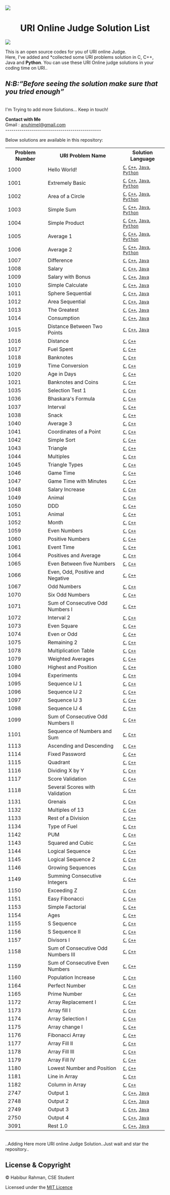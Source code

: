 <img src="https://dka575ofm4ao0.cloudfront.net/pages-transactional_logos/retina/9144/Rl1qxNZhT5u7Bii1tesO" >
<h1 align="center">URI Online Judge Solution List</h1>

<code><a href="https://hits.seeyoufarm.com"><img src="https://hits.seeyoufarm.com/api/count/incr/badge.svg?url=https%3A%2F%2Fgithub.com%2FHabibu-R-ahman%2FURI-Online-Judge-Solutions.git&count_bg=%2379C83D&title_bg=%23555555&icon=&icon_color=%23E7E7E7&title=Views&edge_flat=false&align=center"/></a></code></br>

This is an open source codes for you of URI online Judge.<br/>
Here, I've added and *collected some URI problems solution in C, C++, Java and <b>Python</b>. You can use these URI Online judge solutions in your coding time on URI..<br/>
<em><h2>N:B:<q>Before seeing the solution make sure that you tried enough</q></h3></em><br/>
I'm Trying to add more Solutions... Keep in touch!<br>

<strong>Contact with Me</strong><br> 
Gmail    : anuhimel@gmail.com<br>
-----------------------------------------------<br />

Below solutions are available in this repository:<br />

<table class="table table-responsive">

<tr>
<th>Problem Number</th>
<th>URI Problem Name </th>
<th>Solution Language</th>
</tr>

<tr>
<td>1000</td>
<td>Hello World!</td>
<td>
    <code><a href="https://github.com/HimelAhmed/URI-Online-Judge-Solutions/blob/master/All%20Codes/URI_1000.c">C</a></code>,
    <code><a href="https://github.com/HimelAhmed/URI-Online-Judge-Solutions/blob/master/All%20Codes/URI_1000.cpp">C++</a></code>,
    <code><a href="https://github.com/HimelAhmed/URI-Online-Judge-Solutions/blob/master/All%20Codes/URI_1000.java">Java</a></code>,
    <code><a href="https://github.com/HimelAhmed/URI-Online-Judge-Solutions/blob/master/All%20Codes/URI_1000.py">Python</a></code>
</td>
</tr>

<tr>
<td>1001</td>
<td>Extremely Basic</td>
<td>
    <code><a href="https://github.com/HimelAhmed/URI-Online-Judge-Solutions/blob/master/All%20Codes/URI_1001.c">C</a></code>,
    <code><a href="https://github.com/HimelAhmed/URI-Online-Judge-Solutions/blob/master/All%20Codes/URI_1001.cpp">C++</a></code>,
    <code><a href="https://github.com/HimelAhmed/URI-Online-Judge-Solutions/blob/master/All%20Codes/URI_1001.java">Java</a></code>,
    <code><a href="https://github.com/HimelAhmed/URI-Online-Judge-Solutions/blob/master/All%20Codes/URI_1001.py">Python</a></code>
</td>
</tr>

<tr>
<td>1002</td>
<td>Area of a Circle</td>
<td>
    <code><a href="https://github.com/HimelAhmed/URI-Online-Judge-Solutions/blob/master/All%20Codes/URI_1002.c">C</a></code>,
    <code><a href="https://github.com/HimelAhmed/URI-Online-Judge-Solutions/blob/master/All%20Codes/URI_1002.cpp">C++</a></code>,
    <code><a href="https://github.com/HimelAhmed/URI-Online-Judge-Solutions/blob/master/All%20Codes/URI_1002.java">Java</a></code>,
    <code><a href="https://github.com/HimelAhmed/URI-Online-Judge-Solutions/blob/master/All%20Codes/URI_1002.py">Python</a></code>
</td>
</tr>

<tr>
<td>1003</td>
<td>Simple Sum</td>
<td>
    <code><a href="https://github.com/HimelAhmed/URI-Online-Judge-Solutions/blob/master/All%20Codes/URI_1003.c">C</a></code>,
    <code><a href="https://github.com/HimelAhmed/URI-Online-Judge-Solutions/blob/master/All%20Codes/URI_1003.cpp">C++</a></code>,
    <code><a href="https://github.com/HimelAhmed/URI-Online-Judge-Solutions/blob/master/All%20Codes/URI_1003.java">Java</a></code>,
    <code><a href="https://github.com/HimelAhmed/URI-Online-Judge-Solutions/blob/master/All%20Codes/URI_1003.py">Python</a></code>
</td>
</tr>

<tr>
<td>1004</td>
<td>Simple Product</td>
<td>
    <code><a href="https://github.com/HimelAhmed/URI-Online-Judge-Solutions/blob/master/All%20Codes/URI_1004.c">C</a></code>,
    <code><a href="https://github.com/HimelAhmed/URI-Online-Judge-Solutions/blob/master/All%20Codes/URI_1004.cpp">C++</a></code>,
    <code><a href="https://github.com/HimelAhmed/URI-Online-Judge-Solutions/blob/master/All%20Codes/URI_1004.java">Java</a></code>,
    <code><a href="https://github.com/HimelAhmed/URI-Online-Judge-Solutions/blob/master/All%20Codes/URI_1004.py">Python</a></code>
</td>
</tr>

<tr>
<td>1005</td>
<td>Average 1</td>
<td>
    <code><a href="https://github.com/HimelAhmed/URI-Online-Judge-Solutions/blob/master/All%20Codes/URI_1005.c">C</a></code>,
    <code><a href="https://github.com/HimelAhmed/URI-Online-Judge-Solutions/blob/master/All%20Codes/URI_1005.cpp">C++</a></code>,
    <code><a href="https://github.com/HimelAhmed/URI-Online-Judge-Solutions/blob/master/All%20Codes/URI_1005.java">Java</a></code>,
    <code><a href="https://github.com/HimelAhmed/URI-Online-Judge-Solutions/blob/master/All%20Codes/URI_1005.py">Python</a></code>
</td>
</tr>

<tr>
<td>1006</td>
<td>Average 2</td>
<td>
    <code><a href="https://github.com/HimelAhmed/URI-Online-Judge-Solutions/blob/master/All%20Codes/URI_1006.c">C</a></code>,
    <code><a href="https://github.com/HimelAhmed/URI-Online-Judge-Solutions/blob/master/All%20Codes/URI_1006.cpp">C++</a></code>,
    <code><a href="https://github.com/HimelAhmed/URI-Online-Judge-Solutions/blob/master/All%20Codes/URI_1006.java">Java</a></code>,
    <code><a href="https://github.com/HimelAhmed/URI-Online-Judge-Solutions/blob/master/All%20Codes/URI_1006.py">Python</a></code>
</td>
</tr>

<tr>
<td>1007</td>
<td>Difference</td>
<td>
    <code><a href="https://github.com/HimelAhmed/URI-Online-Judge-Solutions/blob/master/All%20Codes/URI_1007.c">C</a></code>,
    <code><a href="https://github.com/HimelAhmed/URI-Online-Judge-Solutions/blob/master/All%20Codes/URI_1007.cpp">C++</a></code>,
    <code><a href="https://github.com/HimelAhmed/URI-Online-Judge-Solutions/blob/master/All%20Codes/URI_1007.java">Java</a></code>
</td>
</tr>

<tr>
<td>1008</td>
<td>Salary</td>
<td>
    <code><a href="https://github.com/HimelAhmed/URI-Online-Judge-Solutions/blob/master/All%20Codes/URI_1008.c">C</a></code>,
    <code><a href="https://github.com/HimelAhmed/URI-Online-Judge-Solutions/blob/master/All%20Codes/URI_1008.cpp">C++</a></code>,
    <code><a href="https://github.com/HimelAhmed/URI-Online-Judge-Solutions/blob/master/All%20Codes/URI_1008.java">Java</a></code>
</td>
</tr>

<tr>
<td>1009</td>
<td>Salary with Bonus</td>
<td>
    <code><a href="https://github.com/HimelAhmed/URI-Online-Judge-Solutions/blob/master/All%20Codes/URI_1009.c">C</a></code>,
    <code><a href="https://github.com/HimelAhmed/URI-Online-Judge-Solutions/blob/master/All%20Codes/URI_1009.cpp">C++</a></code>,
    <code><a href="https://github.com/HimelAhmed/URI-Online-Judge-Solutions/blob/master/All%20Codes/URI_1009.java">Java</a></code>
</td>
</tr>

<tr>
<td>1010</td>
<td>Simple Calculate</td>
<td>
    <code><a href="https://github.com/HimelAhmed/URI-Online-Judge-Solutions/blob/master/All%20Codes/URI_1010.c">C</a></code>,
    <code><a href="https://github.com/HimelAhmed/URI-Online-Judge-Solutions/blob/master/All%20Codes/URI_1010.cpp">C++</a></code>,
    <code><a href="https://github.com/HimelAhmed/URI-Online-Judge-Solutions/blob/master/All%20Codes/URI_1010.java">Java</a></code>
</td>
</tr>

<tr>
<td>1011</td>
<td>Sphere Sequential</td>
<td>
    <code><a href="https://github.com/HimelAhmed/URI-Online-Judge-Solutions/blob/master/All%20Codes/URI_1011.c">C</a></code>,
    <code><a href="https://github.com/HimelAhmed/URI-Online-Judge-Solutions/blob/master/All%20Codes/URI_1011.cpp">C++</a></code>,
    <code><a href="https://github.com/HimelAhmed/URI-Online-Judge-Solutions/blob/master/All%20Codes/URI_1011.java">Java</a></code>
</td>
</tr>

<tr>
<td>1012</td>
<td>Area Sequential</td>
<td>
    <code><a href="https://github.com/HimelAhmed/URI-Online-Judge-Solutions/blob/master/All%20Codes/URI_1012.c">C</a></code>,
    <code><a href="https://github.com/HimelAhmed/URI-Online-Judge-Solutions/blob/master/All%20Codes/URI_1012.cpp">C++</a></code>,
    <code><a href="https://github.com/HimelAhmed/URI-Online-Judge-Solutions/blob/master/All%20Codes/URI_1012.java">Java</a></code>
</td>
</tr>

<tr>
<td>1013</td>
<td>The Greatest</td>
<td>
    <code><a href="https://github.com/HimelAhmed/URI-Online-Judge-Solutions/blob/master/All%20Codes/URI_1013.c">C</a></code>,
    <code><a href="https://github.com/HimelAhmed/URI-Online-Judge-Solutions/blob/master/All%20Codes/URI_1013.cpp">C++</a></code>,
    <code><a href="https://github.com/HimelAhmed/URI-Online-Judge-Solutions/blob/master/All%20Codes/URI_1013.java">Java</a></code>
</td>
</tr>

<tr>
<td>1014</td>
<td>Consumption</td>
<td>
    <code><a href="https://github.com/HimelAhmed/URI-Online-Judge-Solutions/blob/master/All%20Codes/URI_1014.c">C</a></code>,
    <code><a href="https://github.com/HimelAhmed/URI-Online-Judge-Solutions/blob/master/All%20Codes/URI_1014.cpp">C++</a></code>,
    <code><a href="https://github.com/HimelAhmed/URI-Online-Judge-Solutions/blob/master/All%20Codes/URI_1014.java">Java</a></code>
</td>
</tr>

<tr>
<td>1015</td>
<td>Distance Between Two Points</td>
<td>
    <code><a href="https://github.com/HimelAhmed/URI-Online-Judge-Solutions/blob/master/All%20Codes/URI_1015.c">C</a></code>,
    <code><a href="https://github.com/HimelAhmed/URI-Online-Judge-Solutions/blob/master/All%20Codes/URI_1015.cpp">C++</a></code>,
    <code><a href="https://github.com/HimelAhmed/URI-Online-Judge-Solutions/blob/master/All%20Codes/URI_1015.java">Java</a></code>
</td>
</tr>

<tr>
<td>1016</td>
<td>Distance</td>
<td><code><a href="https://github.com/HimelAhmed/URI-Online-Judge-Solutions/blob/master/All%20Codes/URI_1016.c">C</a></code>,
    <code><a href="https://github.com/HimelAhmed/URI-Online-Judge-Solutions/blob/master/All%20Codes/URI_1016.cpp">C++</a></code>
</td>
</tr>

<tr>
<td>1017</td>
<td>Fuel Spent</td>
<td><code><a href="https://github.com/HimelAhmed/URI-Online-Judge-Solutions/blob/master/All%20Codes/URI_1017.c">C</a></code>,
    <code><a href="https://github.com/HimelAhmed/URI-Online-Judge-Solutions/blob/master/All%20Codes/URI_1017.cpp">C++</a></code>
</td>
</tr>

<tr>
<td>1018</td>
<td>Banknotes</td>
<td><code><a href="https://github.com/HimelAhmed/URI-Online-Judge-Solutions/blob/master/All%20Codes/URI_1018.c">C</a></code>,
    <code><a href="https://github.com/HimelAhmed/URI-Online-Judge-Solutions/blob/master/All%20Codes/URI_1018.cpp">C++</a></code>
</td>
</tr>

<tr>
<td>1019</td>
<td>Time Conversion</td>
<td><code><a href="https://github.com/HimelAhmed/URI-Online-Judge-Solutions/blob/master/All%20Codes/URI_1019.c">C</a></code>,
    <code><a href="https://github.com/HimelAhmed/URI-Online-Judge-Solutions/blob/master/All%20Codes/URI_1019.cpp">C++</a></code>
</td>
</tr>

<tr>
<td>1020</td>
<td>Age in Days</td>
<td><code><a href="https://github.com/HimelAhmed/URI-Online-Judge-Solutions/blob/master/All%20Codes/URI_1020.c">C</a></code>,
    <code><a href="https://github.com/HimelAhmed/URI-Online-Judge-Solutions/blob/master/All%20Codes/URI_1020.cpp">C++</a></code>
</td>
</tr>

<tr>
<td>1021</td>
<td>Banknotes and Coins</td>
<td><code><a href="https://github.com/HimelAhmed/URI-Online-Judge-Solutions/blob/master/All%20Codes/URI_1021.c">C</a></code>,
    <code><a href="https://github.com/HimelAhmed/URI-Online-Judge-Solutions/blob/master/All%20Codes/URI_1021.cpp">C++</a></code>
</td>
</tr>

<tr>
<td>1035</td>
<td>Selection Test 1</td>
<td><code><a href="https://github.com/HimelAhmed/URI-Online-Judge-Solutions/blob/master/All%20Codes/URI_1035.c">C</a></code>,
    <code><a href="https://github.com/HimelAhmed/URI-Online-Judge-Solutions/blob/master/All%20Codes/URI_1035.cpp">C++</a></code>
</td>
</tr>

<tr>
<td>1036</td>
<td>Bhaskara's Formula</td>
<td><code><a href="https://github.com/HimelAhmed/URI-Online-Judge-Solutions/blob/master/All%20Codes/URI_1036.c">C</a></code>,
    <code><a href="https://github.com/HimelAhmed/URI-Online-Judge-Solutions/blob/master/All%20Codes/URI_1036.cpp">C++</a></code>
</td>
</tr>

<tr>
<td>1037</td>
<td>Interval</td>
<td><code><a href="https://github.com/HimelAhmed/URI-Online-Judge-Solutions/blob/master/All%20Codes/URI_1037.c">C</a></code>,
    <code><a href="https://github.com/HimelAhmed/URI-Online-Judge-Solutions/blob/master/All%20Codes/URI_1037.cpp">C++</a></code>
</td>
</tr>

<tr>
<td>1038</td>
<td>Snack</td>
<td><code><a href="https://github.com/HimelAhmed/URI-Online-Judge-Solutions/blob/master/All%20Codes/URI_1038.c">C</a></code>,
    <code><a href="https://github.com/HimelAhmed/URI-Online-Judge-Solutions/blob/master/All%20Codes/URI_1038.cpp">C++</a></code>
</td>
</tr>

<tr>
<td>1040</td>
<td>Average 3</td>
<td><code><a href="https://github.com/HimelAhmed/URI-Online-Judge-Solutions/blob/master/All%20Codes/URI_1040.c">C</a></code>,
    <code><a href="https://github.com/HimelAhmed/URI-Online-Judge-Solutions/blob/master/All%20Codes/URI_1040.cpp">C++</a></code>
</td>
</tr>

<tr>
<td>1041</td>
<td>Coordinates of a Point</td>
<td><code><a href="https://github.com/HimelAhmed/URI-Online-Judge-Solutions/blob/master/All%20Codes/URI_1041.c">C</a></code>,
    <code><a href="https://github.com/HimelAhmed/URI-Online-Judge-Solutions/blob/master/All%20Codes/URI_1041.cpp">C++</a></code>
</td>
</tr>

<tr>
<td>1042</td>
<td>Simple Sort</td>
<td><code><a href="https://github.com/HimelAhmed/URI-Online-Judge-Solutions/blob/master/All%20Codes/URI_1042.c">C</a></code>,
    <code><a href="https://github.com/HimelAhmed/URI-Online-Judge-Solutions/blob/master/All%20Codes/URI_1042.cpp">C++</a></code>
</td>
</tr>

<tr>
<td>1043</td>
<td>Triangle</td>
<td><code><a href="https://github.com/HimelAhmed/URI-Online-Judge-Solutions/blob/master/All%20Codes/URI_1043.c">C</a></code>,
    <code><a href="https://github.com/HimelAhmed/URI-Online-Judge-Solutions/blob/master/All%20Codes/URI_1043.cpp">C++</a></code>
</td>
</tr>

<tr>
<td>1044</td>
<td>Multiples</td>
<td><code><a href="https://github.com/HimelAhmed/URI-Online-Judge-Solutions/blob/master/All%20Codes/URI_1044.c">C</a></code>,
    <code><a href="https://github.com/HimelAhmed/URI-Online-Judge-Solutions/blob/master/All%20Codes/URI_1044.cpp">C++</a></code>
</td>
</tr>

<tr>
<td>1045</td>
<td>Triangle Types</td>
<td><code><a href="https://github.com/HimelAhmed/URI-Online-Judge-Solutions/blob/master/All%20Codes/URI_1045.c">C</a></code>,
    <code><a href="https://github.com/HimelAhmed/URI-Online-Judge-Solutions/blob/master/All%20Codes/URI_1045.cpp">C++</a></code>
</td>
</tr>

<tr>
<td>1046</td>
<td>Game Time</td>
<td><code><a href="https://github.com/HimelAhmed/URI-Online-Judge-Solutions/blob/master/All%20Codes/URI_1046.c">C</a></code>,
    <code><a href="https://github.com/HimelAhmed/URI-Online-Judge-Solutions/blob/master/All%20Codes/URI_1046.cpp">C++</a></code>
</td>
</tr>

<tr>
<td>1047</td>
<td>Game Time with Minutes</td>
<td><code><a href="https://github.com/HimelAhmed/URI-Online-Judge-Solutions/blob/master/All%20Codes/URI_1047.c">C</a></code>,
    <code><a href="https://github.com/HimelAhmed/URI-Online-Judge-Solutions/blob/master/All%20Codes/URI_1047.cpp">C++</a></code>
</td>
</tr>

<tr>
<td>1048</td>
<td>Salary Increase</td>
<td><code><a href="https://github.com/HimelAhmed/URI-Online-Judge-Solutions/blob/master/All%20Codes/URI_1048.c">C</a></code>,
    <code><a href="https://github.com/HimelAhmed/URI-Online-Judge-Solutions/blob/master/All%20Codes/URI_1048.cpp">C++</a></code>
</td>
</tr>

<tr>
<td>1049</td>
<td>Animal</td>
<td><code><a href="https://github.com/HimelAhmed/URI-Online-Judge-Solutions/blob/master/All%20Codes/URI_1049.c">C</a></code>,
    <code><a href="https://github.com/HimelAhmed/URI-Online-Judge-Solutions/blob/master/All%20Codes/URI_1049.cpp">C++</a></code>
</td>
</tr>

<tr>
<td>1050</td>
<td>DDD</td>
<td><code><a href="https://github.com/HimelAhmed/URI-Online-Judge-Solutions/blob/master/All%20Codes/URI_1050.c">C</a></code>,
    <code><a href="https://github.com/HimelAhmed/URI-Online-Judge-Solutions/blob/master/All%20Codes/URI_1050.cpp">C++</a></code>
</td>
</tr>

<tr>
<td>1051</td>
<td>Animal</td>
<td><code><a href="https://github.com/HimelAhmed/URI-Online-Judge-Solutions/blob/master/All%20Codes/URI_1051.c">C</a></code>,
    <code><a href="https://github.com/HimelAhmed/URI-Online-Judge-Solutions/blob/master/All%20Codes/URI_1051.cpp">C++</a></code>
</td>
</tr>

<tr>
<td>1052</td>
<td>Month</td>
<td><code><a href="https://github.com/HimelAhmed/URI-Online-Judge-Solutions/blob/master/All%20Codes/URI_1052.c">C</a></code>,
    <code><a href="https://github.com/HimelAhmed/URI-Online-Judge-Solutions/blob/master/All%20Codes/URI_1052.cpp">C++</a></code>
</td>
</tr>

<tr>
<td>1059</td>
<td>Even Numbers</td>
<td><code><a href="https://github.com/HimelAhmed/URI-Online-Judge-Solutions/blob/master/All%20Codes/URI_1059.c">C</a></code>,
    <code><a href="https://github.com/HimelAhmed/URI-Online-Judge-Solutions/blob/master/All%20Codes/URI_1059.cpp">C++</a></code>
</td>
</tr>

<tr>
<td>1060</td>
<td>Positive Numbers</td>
<td><code><a href="https://github.com/HimelAhmed/URI-Online-Judge-Solutions/blob/master/All%20Codes/URI_1060.c">C</a></code>,
    <code><a href="https://github.com/HimelAhmed/URI-Online-Judge-Solutions/blob/master/All%20Codes/URI_1060.cpp">C++</a></code>
</td>
</tr>

<tr>
<td>1061</td>
<td>Event Time</td>
<td><code><a href="https://github.com/HimelAhmed/URI-Online-Judge-Solutions/blob/master/All%20Codes/URI_1061.c">C</a></code>,
    <code><a href="https://github.com/HimelAhmed/URI-Online-Judge-Solutions/blob/master/All%20Codes/URI_1061.cpp">C++</a></code>
</td>
</tr>

<tr>
<td>1064</td>
<td>Positives and Average</td>
<td><code><a href="https://github.com/HimelAhmed/URI-Online-Judge-Solutions/blob/master/All%20Codes/URI_1064.c">C</a></code>,
    <code><a href="https://github.com/HimelAhmed/URI-Online-Judge-Solutions/blob/master/All%20Codes/URI_1064.cpp">C++</a></code>
</td>
</tr>

<tr>
<td>1065</td>
<td>Even Between five Numbers</td>
<td><code><a href="https://github.com/HimelAhmed/URI-Online-Judge-Solutions/blob/master/All%20Codes/URI_1065.c">C</a></code>,
    <code><a href="https://github.com/HimelAhmed/URI-Online-Judge-Solutions/blob/master/All%20Codes/URI_1065.cpp">C++</a></code>
</td>
</tr>

<tr>
<td>1066</td>
<td>Even, Odd, Positive and Negative</td>
<td><code><a href="https://github.com/HimelAhmed/URI-Online-Judge-Solutions/blob/master/All%20Codes/URI_1066.c">C</a></code>,
    <code><a href="https://github.com/HimelAhmed/URI-Online-Judge-Solutions/blob/master/All%20Codes/URI_1066.cpp">C++</a></code>
</td>
</tr>

<tr>
<td>1067</td>
<td>Odd Numbers</td>
<td><code><a href="https://github.com/HimelAhmed/URI-Online-Judge-Solutions/blob/master/All%20Codes/URI_1067.c">C</a></code>,
    <code><a href="https://github.com/HimelAhmed/URI-Online-Judge-Solutions/blob/master/All%20Codes/URI_1067.cpp">C++</a></code>
</td>
</tr>

<tr>
<td>1070</td>
<td>Six Odd Numbers</td>
<td><code><a href="https://github.com/HimelAhmed/URI-Online-Judge-Solutions/blob/master/All%20Codes/URI_1070.c">C</a></code>,
    <code><a href="https://github.com/HimelAhmed/URI-Online-Judge-Solutions/blob/master/All%20Codes/URI_1070.cpp">C++</a></code>
</td>
</tr>

<tr>
<td>1071</td>
<td>Sum of Consecutive Odd Numbers I</td>
<td><code><a href="https://github.com/HimelAhmed/URI-Online-Judge-Solutions/blob/master/All%20Codes/URI_1071.c">C</a></code>,
    <code><a href="https://github.com/HimelAhmed/URI-Online-Judge-Solutions/blob/master/All%20Codes/URI_1071.cpp">C++</a></code>
</td>
</tr>

<tr>
<td>1072</td>
<td>Interval 2</td>
<td><code><a href="https://github.com/HimelAhmed/URI-Online-Judge-Solutions/blob/master/All%20Codes/URI_1072.c">C</a></code>,
    <code><a href="https://github.com/HimelAhmed/URI-Online-Judge-Solutions/blob/master/All%20Codes/URI_1072.cpp">C++</a></code>
</td>
</tr>

<tr>
<td>1073</td>
<td>Even Square</td>
<td><code><a href="https://github.com/HimelAhmed/URI-Online-Judge-Solutions/blob/master/All%20Codes/URI_1073.c">C</a></code>,
    <code><a href="https://github.com/HimelAhmed/URI-Online-Judge-Solutions/blob/master/All%20Codes/URI_1073.cpp">C++</a></code>
</td>
</tr>

<tr>
<td>1074</td>
<td>Even or Odd</td>
<td><code><a href="https://github.com/HimelAhmed/URI-Online-Judge-Solutions/blob/master/All%20Codes/URI_1074.c">C</a></code>,
    <code><a href="https://github.com/HimelAhmed/URI-Online-Judge-Solutions/blob/master/All%20Codes/URI_1074.cpp">C++</a></code>
</td>
</tr>

<tr>
<td>1075</td>
<td>Remaining 2</td>
<td><code><a href="https://github.com/HimelAhmed/URI-Online-Judge-Solutions/blob/master/All%20Codes/URI_1075.c">C</a></code>,
    <code><a href="https://github.com/HimelAhmed/URI-Online-Judge-Solutions/blob/master/All%20Codes/URI_1075.cpp">C++</a></code>
</td>
</tr>

<tr>
<td>1078</td>
<td>Multiplication Table</td>
<td><code><a href="https://github.com/HimelAhmed/URI-Online-Judge-Solutions/blob/master/All%20Codes/URI_1078.c">C</a></code>,
    <code><a href="https://github.com/HimelAhmed/URI-Online-Judge-Solutions/blob/master/All%20Codes/URI_1078.cpp">C++</a></code>
</td>
</tr>

<tr>
<td>1079</td>
<td>Weighted Averages</td>
<td><code><a href="https://github.com/HimelAhmed/URI-Online-Judge-Solutions/blob/master/All%20Codes/URI_1079.c">C</a></code>,
    <code><a href="https://github.com/HimelAhmed/URI-Online-Judge-Solutions/blob/master/All%20Codes/URI_1079.cpp">C++</a></code>
</td>
</tr>

<tr>
<td>1080</td>
<td>Highest and Position</td>
<td><code><a href="https://github.com/HimelAhmed/URI-Online-Judge-Solutions/blob/master/All%20Codes/URI_1080.c">C</a></code>,
    <code><a href="https://github.com/HimelAhmed/URI-Online-Judge-Solutions/blob/master/All%20Codes/URI_1080.cpp">C++</a></code>
</td>
</tr>

<tr>
<td>1094</td>
<td>Experiments</td>
<td><code><a href="https://github.com/HimelAhmed/URI-Online-Judge-Solutions/blob/master/All%20Codes/URI_1094.c">C</a></code>,
    <code><a href="https://github.com/HimelAhmed/URI-Online-Judge-Solutions/blob/master/All%20Codes/URI_1094.cpp">C++</a></code>
</td>
</tr>

<tr>
<td>1095</td>
<td>Sequence IJ 1</td>
<td><code><a href="https://github.com/HimelAhmed/URI-Online-Judge-Solutions/blob/master/All%20Codes/URI_1095.c">C</a></code>,
    <code><a href="https://github.com/HimelAhmed/URI-Online-Judge-Solutions/blob/master/All%20Codes/URI_1095.cpp">C++</a></code>
</td>
</tr>

<tr>
<td>1096</td>
<td>Sequence IJ 2</td>
<td><code><a href="https://github.com/HimelAhmed/URI-Online-Judge-Solutions/blob/master/All%20Codes/URI_1096.c">C</a></code>,
    <code><a href="https://github.com/HimelAhmed/URI-Online-Judge-Solutions/blob/master/All%20Codes/URI_1096.cpp">C++</a></code>
</td>
</tr>

<tr>
<td>1097</td>
<td>Sequence IJ 3</td>
<td><code><a href="https://github.com/HimelAhmed/URI-Online-Judge-Solutions/blob/master/All%20Codes/URI_1097.c">C</a></code>,
    <code><a href="https://github.com/HimelAhmed/URI-Online-Judge-Solutions/blob/master/All%20Codes/URI_1097.cpp">C++</a></code>
</td>
</tr>

<tr>
<td>1098</td>
<td>Sequence IJ 4</td>
<td><code><a href="https://github.com/HimelAhmed/URI-Online-Judge-Solutions/blob/master/All%20Codes/URI_1098.c">C</a></code>,
    <code><a href="https://github.com/HimelAhmed/URI-Online-Judge-Solutions/blob/master/All%20Codes/URI_1098.cpp">C++</a></code>
</td>
</tr>

<tr>
<td>1099</td>
<td>Sum of Consecutive Odd Numbers II</td>
<td><code><a href="https://github.com/HimelAhmed/URI-Online-Judge-Solutions/blob/master/All%20Codes/URI_1099.c">C</a></code>,
    <code><a href="https://github.com/HimelAhmed/URI-Online-Judge-Solutions/blob/master/All%20Codes/URI_1099.cpp">C++</a></code>
</td>
</tr>

<tr>
<td>1101</td>
<td>Sequence of Numbers and Sum</td>
<td><code><a href="https://github.com/HimelAhmed/URI-Online-Judge-Solutions/blob/master/All%20Codes/URI_1101.c">C</a></code>,
    <code><a href="https://github.com/HimelAhmed/URI-Online-Judge-Solutions/blob/master/All%20Codes/URI_1101.cpp">C++</a></code>
</td>
</tr>

<tr>
<td>1113</td>
<td>Ascending and Descending</td>
<td><code><a href="https://github.com/HimelAhmed/URI-Online-Judge-Solutions/blob/master/All%20Codes/URI_1113.c">C</a></code>,
    <code><a href="https://github.com/HimelAhmed/URI-Online-Judge-Solutions/blob/master/All%20Codes/URI_1113.cpp">C++</a></code>
</td>
</tr>

<tr>
<td>1114</td>
<td>Fixed Password</td>
<td><code><a href="https://github.com/HimelAhmed/URI-Online-Judge-Solutions/blob/master/All%20Codes/URI_1114.c">C</a></code>,
    <code><a href="https://github.com/HimelAhmed/URI-Online-Judge-Solutions/blob/master/All%20Codes/URI_1114.cpp">C++</a></code>
</td>
</tr>

<tr>
<td>1115</td>
<td>Quadrant</td>
<td><code><a href="https://github.com/HimelAhmed/URI-Online-Judge-Solutions/blob/master/All%20Codes/URI_1115.c">C</a></code>,
    <code><a href="https://github.com/HimelAhmed/URI-Online-Judge-Solutions/blob/master/All%20Codes/URI_1115.cpp">C++</a></code>
</td>
</tr>

<tr>
<td>1116</td>
<td>Dividing X by Y</td>
<td><code><a href="https://github.com/HimelAhmed/URI-Online-Judge-Solutions/blob/master/All%20Codes/URI_1116.c">C</a></code>,
    <code><a href="https://github.com/HimelAhmed/URI-Online-Judge-Solutions/blob/master/All%20Codes/URI_1116.cpp">C++</a></code>
</td>
</tr>

<tr>
<td>1117</td>
<td>Score Validation</td>
<td><code><a href="https://github.com/HimelAhmed/URI-Online-Judge-Solutions/blob/master/All%20Codes/URI_1117.c">C</a></code>,
    <code><a href="https://github.com/HimelAhmed/URI-Online-Judge-Solutions/blob/master/All%20Codes/URI_1117.cpp">C++</a></code>
</td>
</tr>

<tr>
<td>1118</td>
<td>Several Scores with Validation</td>
<td><code><a href="https://github.com/HimelAhmed/URI-Online-Judge-Solutions/blob/master/All%20Codes/URI_1118.c">C</a></code>,
    <code><a href="https://github.com/HimelAhmed/URI-Online-Judge-Solutions/blob/master/All%20Codes/URI_1118.cpp">C++</a></code>
</td>
</tr>

<tr>
<td>1131</td>
<td>Grenais</td>
<td><code><a href="https://github.com/HimelAhmed/URI-Online-Judge-Solutions/blob/master/All%20Codes/URI_1131.c">C</a></code>,
    <code><a href="https://github.com/HimelAhmed/URI-Online-Judge-Solutions/blob/master/All%20Codes/URI_1131.cpp">C++</a></code>
</td>
</tr>

<tr>
<td>1132</td>
<td>Multiples of 13</td>
<td><code><a href="https://github.com/HimelAhmed/URI-Online-Judge-Solutions/blob/master/All%20Codes/URI_1132.c">C</a></code>,
    <code><a href="https://github.com/HimelAhmed/URI-Online-Judge-Solutions/blob/master/All%20Codes/URI_1132.cpp">C++</a></code>
</td>
</tr>

<tr>
<td>1133</td>
<td>Rest of a Division</td>
<td><code><a href="https://github.com/HimelAhmed/URI-Online-Judge-Solutions/blob/master/All%20Codes/URI_1133.c">C</a></code>,
    <code><a href="https://github.com/HimelAhmed/URI-Online-Judge-Solutions/blob/master/All%20Codes/URI_1133.cpp">C++</a></code>
</td>
</tr>

<tr>
<td>1134</td>
<td>Type of Fuel</td>
<td><code><a href="https://github.com/HimelAhmed/URI-Online-Judge-Solutions/blob/master/All%20Codes/URI_1134.c">C</a></code>,
    <code><a href="https://github.com/HimelAhmed/URI-Online-Judge-Solutions/blob/master/All%20Codes/URI_1134.cpp">C++</a></code>
</td>
</tr>

<tr>
<td>1142</td>
<td>PUM</td>
<td><code><a href="https://github.com/HimelAhmed/URI-Online-Judge-Solutions/blob/master/All%20Codes/URI_1142.c">C</a></code>,
    <code><a href="https://github.com/HimelAhmed/URI-Online-Judge-Solutions/blob/master/All%20Codes/URI_1142.cpp">C++</a></code>
</td>
</tr>

<tr>
<td>1143</td>
<td>Squared and Cubic</td>
<td><code><a href="https://github.com/HimelAhmed/URI-Online-Judge-Solutions/blob/master/All%20Codes/URI_1143.c">C</a></code>,
    <code><a href="https://github.com/HimelAhmed/URI-Online-Judge-Solutions/blob/master/All%20Codes/URI_1143.cpp">C++</a></code>
</td>
</tr>

<tr>
<td>1144</td>
<td>Logical Sequence</td>
<td><code><a href="https://github.com/HimelAhmed/URI-Online-Judge-Solutions/blob/master/All%20Codes/URI_1114.c">C</a></code>,
    <code><a href="https://github.com/HimelAhmed/URI-Online-Judge-Solutions/blob/master/All%20Codes/URI_1114.cpp">C++</a></code>
</td>
</tr>

<tr>
<td>1145</td>
<td>Logical Sequence 2</td>
<td><code><a href="https://github.com/HimelAhmed/URI-Online-Judge-Solutions/blob/master/All%20Codes/URI_1145.c">C</a></code>,
    <code><a href="https://github.com/HimelAhmed/URI-Online-Judge-Solutions/blob/master/All%20Codes/URI_1145.cpp">C++</a></code>
</td>
</tr>

<tr>
<td>1146</td>
<td>Growing Sequences</td>
<td><code><a href="https://github.com/HimelAhmed/URI-Online-Judge-Solutions/blob/master/All%20Codes/URI_1146.c">C</a></code>,
    <code><a href="https://github.com/HimelAhmed/URI-Online-Judge-Solutions/blob/master/All%20Codes/URI_1146.cpp">C++</a></code>
</td>
</tr>

<tr>
<td>1149</td>
<td>Summing Consecutive Integers</td>
<td><code><a href="https://github.com/HimelAhmed/URI-Online-Judge-Solutions/blob/master/All%20Codes/URI_1149.c">C</a></code>,
    <code><a href="https://github.com/HimelAhmed/URI-Online-Judge-Solutions/blob/master/All%20Codes/URI_1149.cpp">C++</a></code>
</td>
</tr>

<tr>
<td>1150</td>
<td>Exceeding Z</td>
<td><code><a href="https://github.com/HimelAhmed/URI-Online-Judge-Solutions/blob/master/All%20Codes/URI_1150.c">C</a></code>,
    <code><a href="https://github.com/HimelAhmed/URI-Online-Judge-Solutions/blob/master/All%20Codes/URI_1150.cpp">C++</a></code>
</td>
</tr>

<tr>
<td>1151</td>
<td>Easy Fibonacci</td>
<td><code><a href="https://github.com/HimelAhmed/URI-Online-Judge-Solutions/blob/master/All%20Codes/URI_1151.c">C</a></code>,
    <code><a href="https://github.com/HimelAhmed/URI-Online-Judge-Solutions/blob/master/All%20Codes/URI_1151.cpp">C++</a></code>
</td>
</tr>

<tr>
<td>1153</td>
<td>Simple Factorial</td>
<td><code><a href="https://github.com/HimelAhmed/URI-Online-Judge-Solutions/blob/master/All%20Codes/URI_1153.c">C</a></code>,
    <code><a href="https://github.com/HimelAhmed/URI-Online-Judge-Solutions/blob/master/All%20Codes/URI_1153.cpp">C++</a></code>
</td>
</tr>

<tr>
<td>1154</td>
<td>Ages</td>
<td><code><a href="https://github.com/HimelAhmed/URI-Online-Judge-Solutions/blob/master/All%20Codes/URI_1154.c">C</a></code>,
    <code><a href="https://github.com/HimelAhmed/URI-Online-Judge-Solutions/blob/master/All%20Codes/URI_1154.cpp">C++</a></code>
</td>
</tr>

<tr>
<td>1155</td>
<td>S Sequence</td>
<td><code><a href="https://github.com/HimelAhmed/URI-Online-Judge-Solutions/blob/master/All%20Codes/URI_1155.c">C</a></code>,
    <code><a href="https://github.com/HimelAhmed/URI-Online-Judge-Solutions/blob/master/All%20Codes/URI_1155.cpp">C++</a></code>
</td>
</tr>

<tr>
<td>1156</td>
<td>S Sequence II</td>
<td><code><a href="https://github.com/HimelAhmed/URI-Online-Judge-Solutions/blob/master/All%20Codes/URI_1156.c">C</a></code>,
    <code><a href="https://github.com/HimelAhmed/URI-Online-Judge-Solutions/blob/master/All%20Codes/URI_1156.cpp">C++</a></code>
</td>
</tr>

<tr>
<td>1157</td>
<td>Divisors I</td>
<td><code><a href="https://github.com/HimelAhmed/URI-Online-Judge-Solutions/blob/master/All%20Codes/URI_1157.c">C</a></code>,
    <code><a href="https://github.com/HimelAhmed/URI-Online-Judge-Solutions/blob/master/All%20Codes/URI_1157.cpp">C++</a></code>
</td>
</tr>

<tr>
<td>1158</td>
<td>Sum of Consecutive Odd Numbers III</td>
<td><code><a href="https://github.com/HimelAhmed/URI-Online-Judge-Solutions/blob/master/All%20Codes/URI_1158.c">C</a></code>,
    <code><a href="https://github.com/HimelAhmed/URI-Online-Judge-Solutions/blob/master/All%20Codes/URI_1158.cpp">C++</a></code>
</td>
</tr>

<tr>
<td>1159</td>
<td>Sum of Consecutive Even Numbers</td>
<td><code><a href="https://github.com/HimelAhmed/URI-Online-Judge-Solutions/blob/master/All%20Codes/URI_1159.c">C</a></code>,
    <code><a href="https://github.com/HimelAhmed/URI-Online-Judge-Solutions/blob/master/All%20Codes/URI_1159.cpp">C++</a></code>
</td>
</tr>

<tr>
<td>1160</td>
<td>Population Increase</td>
<td><code><a href="https://github.com/HimelAhmed/URI-Online-Judge-Solutions/blob/master/All%20Codes/URI_1160.c">C</a></code>,
    <code><a href="https://github.com/HimelAhmed/URI-Online-Judge-Solutions/blob/master/All%20Codes/URI_1160.cpp">C++</a></code>
</td>
</tr>

<tr>
<td>1164</td>
<td>Perfect Number</td>
<td><code><a href="https://github.com/HimelAhmed/URI-Online-Judge-Solutions/blob/master/All%20Codes/URI_1164.c">C</a></code>,
    <code><a href="https://github.com/HimelAhmed/URI-Online-Judge-Solutions/blob/master/All%20Codes/URI_1164.cpp">C++</a></code>
</td>
</tr>

<tr>
<td>1165</td>
<td>Prime Number</td>
<td><code><a href="https://github.com/HimelAhmed/URI-Online-Judge-Solutions/blob/master/All%20Codes/URI_1165.c">C</a></code>,
    <code><a href="https://github.com/HimelAhmed/URI-Online-Judge-Solutions/blob/master/All%20Codes/URI_1165.cpp">C++</a></code>
</td>
</tr>

<tr>
<td>1172</td>
<td>Array Replacement I</td>
<td><code><a href="https://github.com/HimelAhmed/URI-Online-Judge-Solutions/blob/master/All%20Codes/URI_1172.c">C</a></code>,
    <code><a href="https://github.com/HimelAhmed/URI-Online-Judge-Solutions/blob/master/All%20Codes/URI_1172.cpp">C++</a></code>
</td>
</tr>

<tr>
<td>1173</td>
<td>Array fill I</td>
<td><code><a href="https://github.com/HimelAhmed/URI-Online-Judge-Solutions/blob/master/All%20Codes/URI_1173.c">C</a></code>,
    <code><a href="https://github.com/HimelAhmed/URI-Online-Judge-Solutions/blob/master/All%20Codes/URI_1173.cpp">C++</a></code>
</td>
</tr>

<tr>
<td>1174</td>
<td>Array Selection I</td>
<td><code><a href="https://github.com/HimelAhmed/URI-Online-Judge-Solutions/blob/master/All%20Codes/URI_1174.c">C</a></code>,
    <code><a href="https://github.com/HimelAhmed/URI-Online-Judge-Solutions/blob/master/All%20Codes/URI_1174.cpp">C++</a></code>
</td>
</tr>

<tr>
<td>1175</td>
<td>Array change I</td>
<td><code><a href="https://github.com/HimelAhmed/URI-Online-Judge-Solutions/blob/master/All%20Codes/URI_1175.c">C</a></code>,
    <code><a href="https://github.com/HimelAhmed/URI-Online-Judge-Solutions/blob/master/All%20Codes/URI_1175.cpp">C++</a></code>
</td>
</tr>

<tr>
<td>1176</td>
<td>Fibonacci Array</td>
<td><code><a href="https://github.com/HimelAhmed/URI-Online-Judge-Solutions/blob/master/All%20Codes/URI_1176.c">C</a></code>,
    <code><a href="https://github.com/HimelAhmed/URI-Online-Judge-Solutions/blob/master/All%20Codes/URI_1176.cpp">C++</a></code>
</td>
</tr>

<tr>
<td>1177</td>
<td>Array Fill II</td>
<td><code><a href="https://github.com/HimelAhmed/URI-Online-Judge-Solutions/blob/master/All%20Codes/URI_1177.c">C</a></code>,
    <code><a href="https://github.com/HimelAhmed/URI-Online-Judge-Solutions/blob/master/All%20Codes/URI_1177.cpp">C++</a></code>
</td>
</tr>

<tr>
<td>1178</td>
<td>Array Fill III</td>
<td><code><a href="https://github.com/HimelAhmed/URI-Online-Judge-Solutions/blob/master/All%20Codes/URI_1178.c">C</a></code>,
    <code><a href="https://github.com/HimelAhmed/URI-Online-Judge-Solutions/blob/master/All%20Codes/URI_1178.cpp">C++</a></code>
</td>
</tr>

<tr>
<td>1179</td>
<td>Array Fill IV</td>
<td><code><a href="https://github.com/HimelAhmed/URI-Online-Judge-Solutions/blob/master/All%20Codes/URI_1179.c">C</a></code>,
    <code><a href="https://github.com/HimelAhmed/URI-Online-Judge-Solutions/blob/master/All%20Codes/URI_1179.cpp">C++</a></code>
</td>
</tr>

<tr>
<td>1180</td>
<td>Lowest Number and Position</td>
<td><code><a href="https://github.com/HimelAhmed/URI-Online-Judge-Solutions/blob/master/All%20Codes/URI_1180.c">C</a></code>,
    <code><a href="https://github.com/HimelAhmed/URI-Online-Judge-Solutions/blob/master/All%20Codes/URI_1180.cpp">C++</a></code>
</td>
</tr>

<tr>
<td>1181</td>
<td>Line in Array</td>
<td><code><a href="https://github.com/HimelAhmed/URI-Online-Judge-Solutions/blob/master/All%20Codes/URI_1181.c">C</a></code>,
    <code><a href="https://github.com/HimelAhmed/URI-Online-Judge-Solutions/blob/master/All%20Codes/URI_1181.cpp">C++</a></code>
</td>
</tr>

<tr>
<td>1182</td>
<td>Column in Array</td>
<td>
    <code><a href="https://github.com/HimelAhmed/URI-Online-Judge-Solutions/blob/master/All%20Codes/URI_1182.c">C</a></code>,
    <code><a href="https://github.com/HimelAhmed/URI-Online-Judge-Solutions/blob/master/All%20Codes/URI_1182.cpp">C++</a></code>
</td>
</tr>

<tr>
<td>2747</td>
<td>Output 1</td>
<td>
    <code><a href="https://github.com/HimelAhmed/URI-Online-Judge-Solutions/blob/master/All%20Codes/URI_2747.c">C</a></code>,
    <code><a href="https://github.com/HimelAhmed/URI-Online-Judge-Solutions/blob/master/All%20Codes/URI_2747.cpp">C++</a></code>,
    <code><a href="https://github.com/HimelAhmed/URI-Online-Judge-Solutions/blob/master/All%20Codes/URI_2747.java">Java</a></code>
</td>
</tr>

<tr>
<td>2748</td>
<td>Output 2</td>
<td>
    <code><a href="https://github.com/HimelAhmed/URI-Online-Judge-Solutions/blob/master/All%20Codes/URI_2748.c">C</a></code>,
    <code><a href="https://github.com/HimelAhmed/URI-Online-Judge-Solutions/blob/master/All%20Codes/URI_2748.cpp">C++</a></code>,
    <code><a href="https://github.com/HimelAhmed/URI-Online-Judge-Solutions/blob/master/All%20Codes/URI_2748.java">Java</a></code>
</td>
</tr>

<tr>
<td>2749</td>
<td>Output 3</td>
<td>
    <code><a href="https://github.com/HimelAhmed/URI-Online-Judge-Solutions/blob/master/All%20Codes/URI_2749.c">C</a></code>,
    <code><a href="https://github.com/HimelAhmed/URI-Online-Judge-Solutions/blob/master/All%20Codes/URI_2749.cpp">C++</a></code>,
    <code><a href="https://github.com/HimelAhmed/URI-Online-Judge-Solutions/blob/master/All%20Codes/URI_2749.java">Java</a></code>
</td>
</tr>

<tr>
<td>2750</td>
<td>Output 4</td>
<td>
    <code><a href="https://github.com/HimelAhmed/URI-Online-Judge-Solutions/blob/master/All%20Codes/URI_2750.c">C</a></code>,
    <code><a href="https://github.com/HimelAhmed/URI-Online-Judge-Solutions/blob/master/All%20Codes/URI_2750.cpp">C++</a></code>,
    <code><a href="https://github.com/HimelAhmed/URI-Online-Judge-Solutions/blob/master/All%20Codes/URI_2750.java">Java</a></code>
</td>
</tr>

<tr>
<td>3091</td>
<td>Rest 1.0</td>
<td>
    <code><a href="https://github.com/HimelAhmed/URI-Online-Judge-Solutions/blob/master/All%20Codes/URI_3091.c">C</a></code>,
    <code><a href="https://github.com/HimelAhmed/URI-Online-Judge-Solutions/blob/master/All%20Codes/URI_3091.cpp">C++</a></code>,
    <code><a href="https://github.com/HimelAhmed/URI-Online-Judge-Solutions/blob/master/All%20Codes/URI_3091.java">Java</a></code>
</td>
</tr>

</table>
<br />..Adding Here more URI online Judge Solution..Just wait and star the repository..

## License & Copyright

© Habibur Rahman, CSE Student

Licensed under the [MIT Licence](LICENSE)
